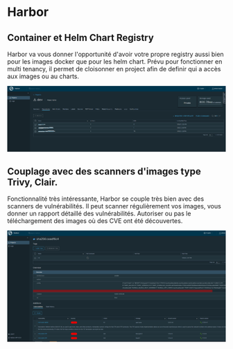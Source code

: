 # Harbor

## Container et Helm Chart Registry
Harbor va vous donner l'opportunité d'avoir votre propre registry aussi bien pour les images docker que pour les helm chart.
Prévu pour fonctionner en multi tenancy, il permet de cloisonner en project afin de definir qui a accès aux images ou au charts.

![Registry](../images/harbor-registry.png)

## Couplage avec des scanners d'images type Trivy, Clair.
Fonctionnalité très intéressante, Harbor se couple très bien avec des scanners de vulnérabilités.
Il peut scanner régulièrement vos images, vous donner un rapport détaillé des vulnérabilités.
Autoriser ou pas le téléchargement des images où des CVE ont été découvertes. 

![Trivy](../images/harbor-trivy.png)
